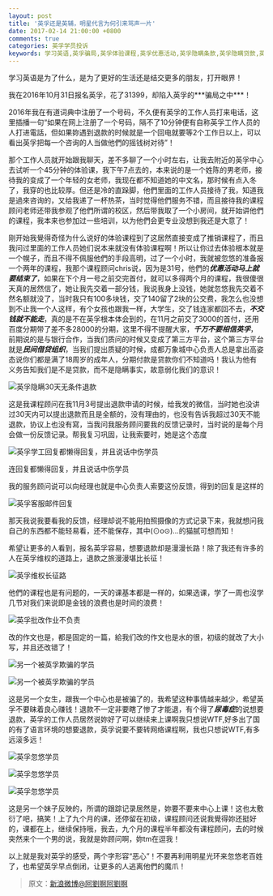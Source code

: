```yaml
---
layout: post
title: '英孚还是英辅，明星代言为何引来骂声一片'
date: 2017-02-14 21:00:00 +0800
comments: true
categories: 英孚学员投诉
keywords: 学习英语,英孚骗局,英孚体验课程,英孚优惠活动,英孚隐瞒条款,英孚隐瞒贷款,英孚中伤学员,服务顾问,英孚恶心
---
```

学习英语是为了什么，是为了更好的生活还是结交更多的朋友，打开眼界！

我在2016年10月31日报名英孚，花了31399，却陷入英孚的**\*骗局之中***！

2016年我在有道词典中注册了一个号码，不久便有英孚的工作人员打来电话，这里插播一句“如果在网上注册了一个号码，隔不了10分钟便有自称英孚工作人员的人打进電話，但如果妳遇到退款的时候就是一个回电就要等2个工作日以上，可以看出英孚把每一个咨询的人当做他們的摇钱树对待”！
<!--more-->

那个工作人员就开始跟我聊天，差不多聊了一个小时左右，让我去附近的英孚中心去试听一个45分钟的体验课，我下午7点去的，本来说的是一个姓陈的男老师，接待我的变成了一个年轻的女老师，我现在都不知道她的中文名，那时候有点入冬了，我穿的也比较厚。但还是冷的直跺脚，他們里面的工作人员接待了我，知道我是過來咨询的，又给我递了一杯热茶，当时觉得他們服务不错，而且接待我的课程顾问老师还带我参观了他們所谓的校区，然后带我取了一个小房间，就开始讲他們的课程，我本来也参加过一些培训，以为他們会更专业没想到我还是大意了！

刚开始我覺得奇怪为什么说好的体验课程到了这居然直接变成了推销课程了，而且我问过里面的工作人员她们说本来就没有体验课程啊！所以让你过去体验根本就是一个幌子，而且不得不佩服他們的手段高明，过了一个小时，我就被忽悠的准备报一个两年的课程，我那个课程顾问chris说，因为是31号，他們的***优惠活动马上就要结束了***，如果在下个月一号之前交完首付，就可以多得两个月的课程，我很傻很天真的居然信了，她让我先交着一部分钱，我说我身上没钱，她就忽悠我先交着不然名额就没了，当时我只有100多块钱，交了140留了2块的公交费，我怎么也没想到不止我一个人这样，有个女孩也跟我一样，大学生，交了钱连家都回不去，***不交钱就不能走***，真的是不在英孚根本体会到的，在11月之前交了3000的首付，还用百度分期带了差不多28000的分期，这里不得不提醒大家，***千万不要相信英孚***，前期说的是与银行合作，当我们质问的时候又变成了第三方平台，这个第三方平台就是***民间借贷组织***，当我们提出质疑的时候，成都万象城中心负责人总是拿出高姿态说你们都是满了18周岁的成年人，分期付款是贷款你们不知道吗！我认为他有义务告知我们是不是贷款，而不是隐瞒事实，故意弱化我们的意识！

![英孚隐瞒30天无条件退款](http://wx4.sinaimg.cn/large/0066N7qPgy1fcp414e6koj30lc0zkq76.jpg)

这是我课程顾问在我11月3号提出退款申请的时候，给我发的微信，当时她也没讲过30天内可以提出退款而且是全额的，没有理由的，也没有告诉我超过30天不能退款，协议上也没有寫，当我问我服务顾问要我的反馈记录时，当时说的是每个月会做一份反馈记录。帮我复习巩固，让我索要时，她是这个态度

![英孚学工回复都懒得回复，并且说话中伤学员](http://wx2.sinaimg.cn/large/0066N7qPgy1fcp414zxaaj30lc0zkgpy.jpg)

连回复都懒得回复，并且说话中伤学员

我的服务顾问说可以向经理也就是中心负责人索要这份反馈，得到的回复是这样的

![英孚客服邮件回复](http://wx2.sinaimg.cn/large/0066N7qPgy1fcp418y0sfj30lc0zkjwr.jpg)

那天我说我要看我的反馈，经理却说不能用拍照摄像的方式记录下来，我就想问我自己的东西都不能轻易看，还不能保存，其中(⊙o⊙)…的猫腻可想而知！

希望让更多的人看到，报名英孚容易，想要退款却是漫漫长路！除了我还有许多的人在英孚维权的道路上，退款之旅漫漫堪比长征！

![英孚维权长征路](http://wx1.sinaimg.cn/large/0066N7qPgy1fcp419nos7j30lc0zkdnw.jpg)

他們的课程也是有问题的，一天的课基本都是一样的，如果选课，学了一周也沒学几节对我们来说即是金钱的浪费也是时间的浪费！

![英孚批改作业不负责](http://wx3.sinaimg.cn/large/0066N7qPgy1fcp41a61baj30qo100n3j.jpg)

改的作文也是，都是固定的一篇，給我们改的作文也是水的很，初级的就改了大小写，并且还改错了！

![另一个被英孚欺骗的学员](http://wx4.sinaimg.cn/large/0066N7qPgy1fcp41alprzj30lc0zktdd.jpg)

![另一个被英孚欺骗的学员](http://wx1.sinaimg.cn/large/0066N7qPgy1fcp41b5lp1j30lc0zkjuu.jpg)

这是另一个女生，跟我一个中心也是被骗了的，我希望这种事情越来越少，希望英孚不要昧着良心赚钱！退款不一定非要瞎了惨了才能退，有个得了***尿毒症***的说想要退款，英孚的工作人员居然说妳好了可以继续来上课啊我只想说WTF,好多出了国的有了语言环境的想要退款，英孚说要不要转网络课程啊，我也只想说WTF,有多远滚多远！

![英孚忽悠学员](http://wx1.sinaimg.cn/large/0066N7qPgy1fcp41bn9zfj30lc0zkjus.jpg)

![英孚忽悠学员](http://wx3.sinaimg.cn/large/0066N7qPgy1fcp41c4cx5j30lc0zkad6.jpg)

![英孚忽悠学员](http://wx4.sinaimg.cn/large/0066N7qPgy1fcp41cimh1j30lc0zkwhv.jpg)

这是另一个妹子反映的，所谓的跟踪记录居然是，妳要不要来中心上课！这也太敷衍了吧，搞笑！上了九个月的课，还停留在初级，课程顾问还说我覺得妳还挺好的，课都在上，继续保持哦，我去，九个月的课程半年都没有课程顾问，去的时候突然来个一个男的说，我就是妳顾问啊，妳tm在逗我！

以上就是我对英孚的感受，两个字形容“恶心”！不要再利用明星光环来忽悠老百姓了，也希望英孚早点倒闭，让更多的人逃离他們的魔爪！

> 原文：[新浪微博@阿劉啊阿劉啊](http://weibo.com/ttarticle/p/show?id=2309404074787898033165)